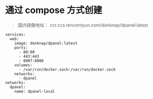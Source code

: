 # 通过 compose 方式创建

> 国内镜像地址： ccr.ccs.tencentyun.com/donknap/dpanel:latest

```
services:
  web:
    image: donknap/dpanel:latest
    ports:
      - 80:80
      - 443:443
      - 8807:8080
    volumes:
      - /var/run/docker.sock:/var/run/docker.sock
    networks:
      - dpanel
networks:
  dpanel:
    name: dpanel-local
```